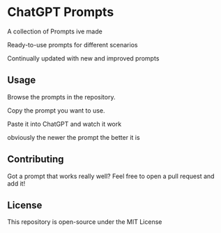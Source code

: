 # ChatGPT Prompts

A collection of Prompts ive made 

Ready-to-use prompts for different scenarios

Continually updated with new and improved prompts

## Usage

Browse the prompts in the repository.

Copy the prompt you want to use.

Paste it into ChatGPT and watch it work

obviously the newer the prompt the better it is

## Contributing

Got a prompt that works really well? Feel free to open a pull request and add it!

## License

This repository is open-source under the MIT License
